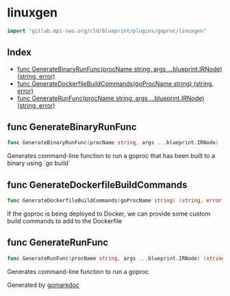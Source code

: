 <!-- Code generated by gomarkdoc. DO NOT EDIT -->

# linuxgen

```go
import "gitlab.mpi-sws.org/cld/blueprint/plugins/goproc/linuxgen"
```

## Index

- [func GenerateBinaryRunFunc\(procName string, args ...blueprint.IRNode\) \(string, error\)](<#GenerateBinaryRunFunc>)
- [func GenerateDockerfileBuildCommands\(goProcName string\) \(string, error\)](<#GenerateDockerfileBuildCommands>)
- [func GenerateRunFunc\(procName string, args ...blueprint.IRNode\) \(string, error\)](<#GenerateRunFunc>)


<a name="GenerateBinaryRunFunc"></a>
## func GenerateBinaryRunFunc

```go
func GenerateBinaryRunFunc(procName string, args ...blueprint.IRNode) (string, error)
```

Generates command\-line function to run a goproc that has been built to a binary using \`go build\`

<a name="GenerateDockerfileBuildCommands"></a>
## func GenerateDockerfileBuildCommands

```go
func GenerateDockerfileBuildCommands(goProcName string) (string, error)
```

If the goproc is being deployed to Docker, we can provide some custom build commands to add to the Dockerfile

<a name="GenerateRunFunc"></a>
## func GenerateRunFunc

```go
func GenerateRunFunc(procName string, args ...blueprint.IRNode) (string, error)
```

Generates command\-line function to run a goproc

Generated by [gomarkdoc](<https://github.com/princjef/gomarkdoc>)
